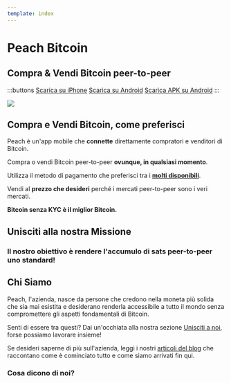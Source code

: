 ```yaml
---
template: index
---
```


<!--[teaser]-->
# Peach Bitcoin

## Compra & Vendi Bitcoin <span>peer-to-peer</span>

<div class="inner-wrap">

:::buttons
[Scarica su iPhone]($iosUrl$)
[Scarica su Android]($androidUrl$)
[Scarica APK su Android](/it/apk/)
:::

![](/img/phones.png)

</div>

<!--[top]-->
## Compra e Vendi Bitcoin, come preferisci

Peach è un'app mobile che **connette** direttamente compratori e venditori di Bitcoin.

Compra o vendi Bitcoin peer-to-peer **ovunque, in qualsiasi momento**.

Utilizza il metodo di pagamento che preferisci tra i **[molti disponibili](/it/how-it-works/#payment)**.

Vendi al **prezzo che desideri** perché i mercati peer-to-peer sono i veri mercati.

**Bitcoin senza KYC è il miglior Bitcoin.**

<!--[mission]-->
## Unisciti alla nostra Missione

### Il nostro obiettivo è rendere l'accumulo di sats peer-to-peer uno standard!

<!--[about]-->
## Chi Siamo

Peach, l'azienda, nasce da persone che credono nella moneta più solida che sia mai esistita e desiderano renderla accessibile a tutto il mondo senza compromettere gli aspetti fondamentali di Bitcoin.

Senti di essere tra questi? Dai un'occhiata alla nostra sezione [Unisciti a noi](/it/join-us/), forse possiamo lavorare insieme!

Se desideri saperne di più sull'azienda, leggi i nostri [articoli del blog](/it/blog/) che raccontano come è cominciato tutto e come siamo arrivati fin qui.

### Cosa dicono di noi?
<br>
<div id="ap-widget-container" class="ap-widget-container" prod_code="peach" show ="top" bg_color="#FFFFFF" review_bg_color = "#FFFFFF" text_color = "#000000"></div>

